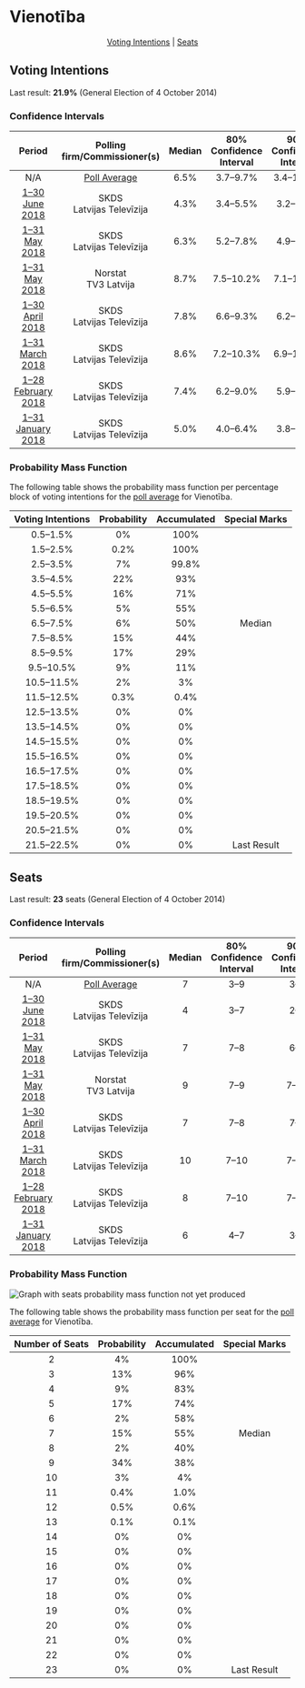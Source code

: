 # Vienotība

<p align="center"><a href="#voting-intentions">Voting Intentions</a> | <a href="#seats">Seats</a></p>

## Voting Intentions

Last result: **21.9%** (General Election of 4 October 2014)

### Confidence Intervals

| Period     | Polling firm/Commissioner(s) | Median | 80% Confidence Interval | 90% Confidence Interval | 95% Confidence Interval | 99% Confidence Interval |
|:----------:|:----------------:|:-----------:|:-----------------------:|:-----------------------:|:-----------------------:|:-----------------------:|
| N/A | [Poll Average](average.html) | 6.5% | 3.7–9.7% | 3.4–10.2% | 3.2–10.6% | 2.7–11.4% |
| [1–30 June 2018](2018-06-30-SKDS.html) | SKDS <br> Latvijas Televīzija | 4.3% | 3.4–5.5% | 3.2–5.9% | 3.0–6.2% | 2.6–6.8% |
| [1–31 May 2018](2018-05-31-SKDS.html) | SKDS <br> Latvijas Televīzija | 6.3% | 5.2–7.8% | 4.9–8.2% | 4.6–8.6% | 4.1–9.3% |
| [1–31 May 2018](2018-05-31-Norstat.html) | Norstat <br> TV3 Latvija | 8.7% | 7.5–10.2% | 7.1–10.6% | 6.8–11.0% | 6.3–11.7% |
| [1–30 April 2018](2018-04-30-SKDS.html) | SKDS <br> Latvijas Televīzija | 7.8% | 6.6–9.3% | 6.2–9.7% | 5.9–10.1% | 5.4–10.9% |
| [1–31 March 2018](2018-03-31-SKDS.html) | SKDS <br> Latvijas Televīzija | 8.6% | 7.2–10.3% | 6.9–10.7% | 6.6–11.2% | 6.0–12.0% |
| [1–28 February 2018](2018-02-28-SKDS.html) | SKDS <br> Latvijas Televīzija | 7.4% | 6.2–9.0% | 5.9–9.4% | 5.6–9.8% | 5.1–10.6% |
| [1–31 January 2018](2018-01-31-SKDS.html) | SKDS <br> Latvijas Televīzija | 5.0% | 4.0–6.4% | 3.8–6.8% | 3.5–7.2% | 3.1–7.9% |

### Probability Mass Function

The following table shows the probability mass function per percentage block of voting intentions for the [poll average](average.html) for Vienotība.

| Voting Intentions | Probability | Accumulated | Special Marks |
|:-----------------:|:-----------:|:-----------:|:-------------:|
| 0.5–1.5% | 0% | 100% |  |
| 1.5–2.5% | 0.2% | 100% |  |
| 2.5–3.5% | 7% | 99.8% |  |
| 3.5–4.5% | 22% | 93% |  |
| 4.5–5.5% | 16% | 71% |  |
| 5.5–6.5% | 5% | 55% |  |
| 6.5–7.5% | 6% | 50% | Median |
| 7.5–8.5% | 15% | 44% |  |
| 8.5–9.5% | 17% | 29% |  |
| 9.5–10.5% | 9% | 11% |  |
| 10.5–11.5% | 2% | 3% |  |
| 11.5–12.5% | 0.3% | 0.4% |  |
| 12.5–13.5% | 0% | 0% |  |
| 13.5–14.5% | 0% | 0% |  |
| 14.5–15.5% | 0% | 0% |  |
| 15.5–16.5% | 0% | 0% |  |
| 16.5–17.5% | 0% | 0% |  |
| 17.5–18.5% | 0% | 0% |  |
| 18.5–19.5% | 0% | 0% |  |
| 19.5–20.5% | 0% | 0% |  |
| 20.5–21.5% | 0% | 0% |  |
| 21.5–22.5% | 0% | 0% | Last Result |


## Seats

Last result: **23** seats (General Election of 4 October 2014)

### Confidence Intervals

| Period     | Polling firm/Commissioner(s) | Median | 80% Confidence Interval | 90% Confidence Interval | 95% Confidence Interval | 99% Confidence Interval |
|:----------:|:----------------:|:------:|:-----------------------:|:-----------------------:|:-----------------------:|:-----------------------:|
| N/A | [Poll Average](average.html) | 7 | 3–9 | 3–9 | 2–10 | 2–12 |
| [1–30 June 2018](2018-06-30-SKDS.html) | SKDS <br> Latvijas Televīzija | 4 | 3–7 | 2–7 | 2–7 | 2–7 |
| [1–31 May 2018](2018-05-31-SKDS.html) | SKDS <br> Latvijas Televīzija | 7 | 7–8 | 6–8 | 5–9 | 3–10 |
| [1–31 May 2018](2018-05-31-Norstat.html) | Norstat <br> TV3 Latvija | 9 | 7–9 | 7–10 | 7–10 | 7–12 |
| [1–30 April 2018](2018-04-30-SKDS.html) | SKDS <br> Latvijas Televīzija | 7 | 7–8 | 7–9 | 7–10 | 6–10 |
| [1–31 March 2018](2018-03-31-SKDS.html) | SKDS <br> Latvijas Televīzija | 10 | 7–10 | 7–11 | 7–12 | 7–13 |
| [1–28 February 2018](2018-02-28-SKDS.html) | SKDS <br> Latvijas Televīzija | 8 | 7–10 | 7–11 | 7–11 | 7–12 |
| [1–31 January 2018](2018-01-31-SKDS.html) | SKDS <br> Latvijas Televīzija | 6 | 4–7 | 3–7 | 3–7 | 3–8 |

### Probability Mass Function

![Graph with seats probability mass function not yet produced](average-seats-pmf-vienotība.png "Seats Probability Mass Function")

The following table shows the probability mass function per seat for the [poll average](average.html) for Vienotība.

| Number of Seats | Probability | Accumulated | Special Marks |
|:---------------:|:-----------:|:-----------:|:-------------:|
| 2 | 4% | 100% |  |
| 3 | 13% | 96% |  |
| 4 | 9% | 83% |  |
| 5 | 17% | 74% |  |
| 6 | 2% | 58% |  |
| 7 | 15% | 55% | Median |
| 8 | 2% | 40% |  |
| 9 | 34% | 38% |  |
| 10 | 3% | 4% |  |
| 11 | 0.4% | 1.0% |  |
| 12 | 0.5% | 0.6% |  |
| 13 | 0.1% | 0.1% |  |
| 14 | 0% | 0% |  |
| 15 | 0% | 0% |  |
| 16 | 0% | 0% |  |
| 17 | 0% | 0% |  |
| 18 | 0% | 0% |  |
| 19 | 0% | 0% |  |
| 20 | 0% | 0% |  |
| 21 | 0% | 0% |  |
| 22 | 0% | 0% |  |
| 23 | 0% | 0% | Last Result |


